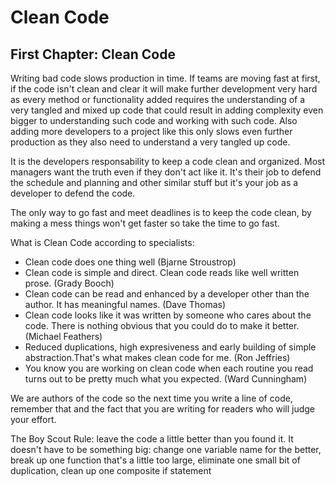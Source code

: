 <h1>Clean Code</h1>
<h2>First Chapter: Clean Code</h2>

Writing bad code slows production in time. If teams are moving fast at first, if the code isn't clean and clear it will make further development very hard as every method or functionality added requires the understanding of 
a very tangled and mixed up code that could result in adding complexity even bigger to understanding such code and working with such code.
Also adding more developers to a project like this only slows even further production as they also need to understand a very tangled up code.


It is the developers responsability to keep a code clean and organized. Most managers want the truth even if they don't act like it. It's their job to defend the schedule and planning and other similar 
stuff but it's your job as a developer to defend the code.

The only way to go fast and meet deadlines is to keep the code clean, by making a mess things won't get faster so take the time to go fast.

What is Clean Code according to specialists: 

- Clean code does one thing well (Bjarne Stroustrop)
- Clean code is simple and direct. Clean code reads like well written prose. (Grady Booch)
- Clean code can be read and enhanced by a developer other than the author. It has meaningful names. (Dave Thomas)
- Clean code looks like it was written by someone who cares about the code. There is nothing obvious that you could do to make it better. (Michael Feathers)
- Reduced duplications, high expresiveness and early building of simple abstraction.That's what makes clean code for me. (Ron Jeffries)
- You know you are working on clean code when each routine you read turns out to be pretty much what you expected. (Ward Cunningham)


We are authors of the code so the next time you write a line of code, remember that and the fact that you are writing for readers who will judge your effort.

The Boy Scout Rule: leave the code a little better than you found it.
It doesn't have to be something big: change one variable name for the better, break up one function that's a little too large, eliminate one small bit of duplication, clean up one composite if statement


